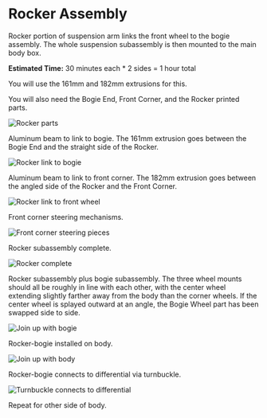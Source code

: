 # Rocker Assembly

Rocker portion of suspension arm links the front wheel to the bogie assembly.
The whole suspension subassembly is then mounted to the main body box.

**Estimated Time:** 30 minutes each * 2 sides = 1 hour total

You will use the 161mm and 182mm extrusions for this.

You will also need the Bogie End, Front Corner, and the Rocker printed parts.

![Rocker parts](images/Rocker01-Parts.jpg)

Aluminum beam to link to bogie. The 161mm extrusion goes between the Bogie End and the straight side of the Rocker.

![Rocker link to bogie](images/Rocker02-Rear.jpg)

Aluminum beam to link to front corner. The 182mm extrusion goes between the angled side of the Rocker and the Front Corner.

![Rocker link to front wheel](images/Rocker03-Front.jpg)

Front corner steering mechanisms.

![Front corner steering pieces](images/Rocker04-FrontCorner.jpg)

Rocker subassembly complete.

![Rocker complete](images/Rocker05-Complete.jpg)

Rocker subassembly plus bogie subassembly. The three wheel mounts should all be roughly in line with each other, with the center wheel extending slightly farther away from the body than the corner wheels. If the center wheel is splayed outward at an angle, the Bogie Wheel part has been swapped side to side.

![Join up with bogie](images/Rocker06-WithBogie.jpg)

Rocker-bogie installed on body.

![Join up with body](images/Rocker07-Mounted.jpg)

Rocker-bogie connects to differential via turnbuckle.

![Turnbuckle connects to differential](images/Rocker08-Turnbuckle.jpg)

Repeat for other side of body.

